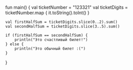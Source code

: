 fun main() {
    val ticketNumber = "123321"
    val ticketDigits = ticketNumber.map { it.toString().toInt() }

    val firstHalfSum = ticketDigits.slice(0..2).sum()
    val secondHalfSum = ticketDigits.slice(3..5).sum()

    if (firstHalfSum == secondHalfSum) {
        println("Это счастливый билет!")
    } else {
        println("Это обычный билет :(")
    }
}
